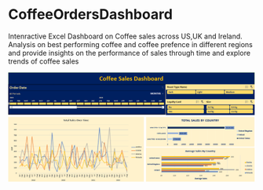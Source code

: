# CoffeeOrdersDashboard
Intenractive Excel Dashboard on Coffee sales across US,UK and Ireland. Analysis on best performing coffee and coffee prefence in different regions and provide insights on the performance of sales through time and explore trends of coffee sales


![Alt Text](CoffeeDashboard.png)
